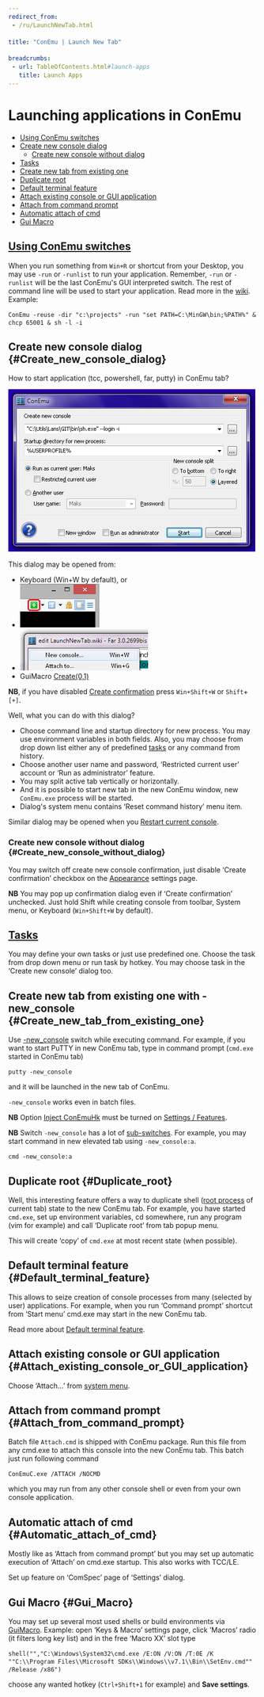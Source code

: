 ```yaml
---
redirect_from:
 - /ru/LaunchNewTab.html

title: "ConEmu | Launch New Tab"

breadcrumbs:
 - url: TableOfContents.html#launch-apps
   title: Launch Apps
---
```


# Launching applications in ConEmu

* [Using ConEmu switches](#Using_ConEmu_switches)
* [Create new console dialog](#Create_new_console_dialog)
  * [Create new console without dialog](#Create_new_console_without_dialog)
* [Tasks](#Tasks)
* [Create new tab from existing one](#Create_new_tab_from_existing_one)
* [Duplicate root](#Duplicate_root)
* [Default terminal feature](#Default_terminal_feature)
* [Attach existing console or GUI application](#Attach_existing_console_or_GUI_application)
* [Attach from command prompt](#Attach_from_command_prompt)
* [Automatic attach of cmd](#Automatic_attach_of_cmd)
* [Gui Macro](#Gui_Macro)



<h2 id="Using_ConEmu_switches"> <a href="ConEmuArgs.html">Using ConEmu switches</a> </h2>

When you run something from `Win+R` or shortcut from your Desktop,
you may use `-run` or `-runlist` to run your application. Remember, `-run` or `-runlist` will be the last ConEmu's GUI interpreted switch. The rest of command line will be used to start your application. Read more in the [wiki](ConEmuArgs.html). Example:

~~~
ConEmu -reuse -dir "c:\projects" -run "set PATH=C:\MinGW\bin;%PATH%" & chcp 65001 & sh -l -i
~~~


## Create new console dialog  {#Create_new_console_dialog}

How to start application (tcc, powershell, far, putty) in ConEmu tab?

![ConEmu confirmation of new console creation](/img/ConEmuCreate.png)

This dialog may be opened from:

* Keyboard (Win+W by default), or
* ![Toolbar](/img/ConEmuAddBtn.png)
* ![System menu](/img/ConEmuAddSys.png)
* GuiMacro [Create(0,1)](GuiMacro.html#Recreate)

**NB**, if you have disabled [Create confirmation](SettingsConfirm.html)
press `Win+Shift+W` or `Shift`+<code class="plus">[+]</code>.

Well, what you can do with this dialog?

* Choose command line and startup directory for new process.
  You may use environment variables in both fields.
  Also, you may choose from drop down list either any of predefined
  [tasks](Tasks.html) or any command from history.
* Choose another user name and password,
  ‘Restricted current user’ account or ‘Run as administrator’ feature.
* You may split active tab vertically or horizontally.
* And it is possible to start new tab in the new ConEmu window,
  new `ConEmu.exe` process will be started.
* Dialog's system menu contains ‘Reset command history’ menu item.

Similar dialog may be opened when you [Restart current console](RestartTab.html).



### Create new console without dialog   {#Create_new_console_without_dialog}

You may switch off create new console confirmation,
just disable ‘Create confirmation’ checkbox on the
[Appearance](Settings.html#Appearance) settings page.

**NB** You may pop up confirmation dialog even if ‘Create confirmation’ unchecked.
Just hold Shift while creating console from toolbar, System menu,
or Keyboard (`Win+Shift+W` by default).



<h2 id="Tasks"> <a href="Tasks.html">Tasks</a> </h2>

You may define your own tasks or just use predefined one.
Choose the task from drop down menu or run task by hotkey.
You may choose task in the ‘Create new console’ dialog too.



## Create new tab from existing one with -new_console  {#Create_new_tab_from_existing_one}

Use [-new_console](NewConsole.html) switch while executing command.
For example, if you want to start PuTTY in new ConEmu tab,
type in command prompt (`cmd.exe` started in ConEmu tab)

~~~
putty -new_console
~~~

and it will be launched in the new tab of ConEmu.

`-new_console` works even in batch files.

**NB** Option [Inject ConEmuHk](ConEmuHk.html) must be turned on [Settings / Features](SettingsFeatures.html).

**NB** Switch `-new_console` has a lot of [sub-switches](NewConsole.html).
For example, you may start command in new elevated tab using `-new_console:a`.

~~~
cmd -new_console:a
~~~



## Duplicate root  {#Duplicate_root}

Well, this interesting feature offers a way to duplicate shell
([root process](RootProcess.html) of current tab) state to the new ConEmu tab.
For example, you have started `cmd.exe`, set up environment variables,
cd somewhere, run any program (vim for example) and call ‘Duplicate root’
from tab popup menu.

This will create ‘copy’ of `cmd.exe` at most recent state (when possible).




## Default terminal feature  {#Default_terminal_feature}

This allows to seize creation of console processes from many (selected by user) applications.
For example, when you run ‘Command prompt’ shortcut from ‘Start menu’ cmd.exe
may start in the new ConEmu tab.

Read more about [Default terminal feature](DefaultTerminal.html).



## Attach existing console or GUI application  {#Attach_existing_console_or_GUI_application}

Choose ‘Attach...’ from [system menu](SystemMenu.html).



## Attach from command prompt  {#Attach_from_command_prompt}

Batch file `Attach.cmd` is shipped with ConEmu package.
Run this file from any cmd.exe to attach this console into the new ConEmu tab.
This batch just run following command

~~~
ConEmuC.exe /ATTACH /NOCMD
~~~

which you may run from any other console shell or even from your own console application.



## Automatic attach of cmd  {#Automatic_attach_of_cmd}

Mostly like as ‘Attach from command prompt’ but you may set up automatic execution
of ‘Attach’ on cmd.exe startup.
This also works with TCC/LE.

Set up feature on ‘ComSpec’ page of ‘Settings’ dialog.



## Gui Macro  {#Gui_Macro}

You may set up several most used shells or build environments via [GuiMacro](GuiMacro.html).
Example: open ‘Keys & Macro’ settings page, click ‘Macros’ radio (it filters long key list)
and in the free ‘Macro XX’ slot type

~~~
shell("","C:\Windows\System32\cmd.exe /E:ON /V:ON /T:0E /K ""C:\\Program Files\\Microsoft SDKs\\Windows\\v7.1\\Bin\\SetEnv.cmd"" /Release /x86")
~~~

choose any wanted hotkey (`Ctrl+Shift+1` for example) and **Save settings**.
